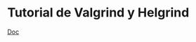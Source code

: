 # Tutorial de Valgrind y Helgrind

<YouTube v="knRei6OBU4Q"/>

[Doc](https://faq.utnso.com.ar/guia-valgrind)
